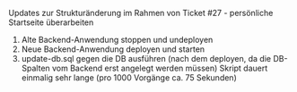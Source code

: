 Updates zur Strukturänderung im Rahmen von Ticket #27 - persönliche Startseite überarbeiten

1. Alte Backend-Anwendung stoppen und undeployen
2. Neue Backend-Anwendung deployen und starten
3. update-db.sql gegen die DB ausführen (nach dem deployen, da die DB-Spalten vom Backend erst angelegt werden müssen)
     Skript dauert einmalig sehr lange (pro 1000 Vorgänge ca. 75 Sekunden)

